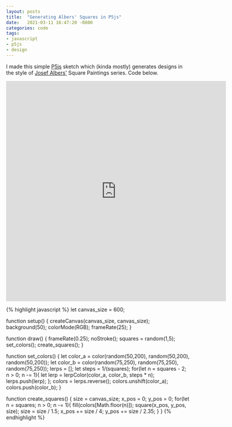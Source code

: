 ```yaml
---
layout: posts
title:  "Generating Albers' Squares in P5js"
date:   2021-03-11 16:47:20 -0800
categories: code
tags: 
- javascript
- p5js
- design
---
```


I made this simple [P5js](https://p5js.org/) sketch which (kinda mostly) generates designs in the style of [Josef Albers'](https://en.wikipedia.org/wiki/Josef_Albers) Square Paintings series. Code below.

<iframe src="https://editor.p5js.org/bobbymeyer/embed/nB59V0c8t" 
        style="width: 600px; 
              height: 600px; 
              overflow: hidden;"  
        scrolling="no" 
        frameborder="0">
</iframe>

{% highlight javascript %}
let canvas_size = 600;

function setup() {
  createCanvas(canvas_size, canvas_size);
  background(50);
  colorMode(RGB); 
  frameRate(25);
}

function draw() {
  frameRate(0.25);
  noStroke();
  squares = random(1,5);
  set_colors();
  create_squares();
}

function set_colors() {
  let color_a = color(random(50,200), random(50,200), random(50,200));
  let color_b = color(random(75,250), random(75,250), random(75,250));
  lerps = [];
  let steps = 1/(squares);
  for(let n = squares - 2; n > 0; n -= 1){
    let lerp = lerpColor(color_a, color_b, steps * n);
    lerps.push(lerp);
  };
  colors = lerps.reverse();
  colors.unshift(color_a);
  colors.push(color_b);
}

function create_squares() {
  size = canvas_size;
  x_pos = 0;
  y_pos = 0;
  for(let n = squares; n > 0; n -= 1){
    fill(colors[Math.floor(n)]);
    square(x_pos, y_pos, size);
    size = size / 1.5;
    x_pos += size / 4;
    y_pos += size / 2.35;
  }
}
{% endhighlight %}